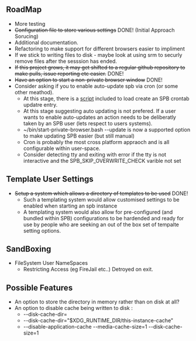 ## RoadMap
  - More testing
  - ~~Configuration file to store various settings~~ DONE! (Initial Approach Sorucing)
  - Additional documentation.
  - Refactoring to make support for different browsers easier to impliment
  - If we stick to writing files to disk - maybe look at using srm to securly remove files after the sesssion has ended.
  - ~~If this project grows, it may get shifted to a regular github repository to make pulls, issue reporting etc easier.~~ DONE!
  - ~~Have an option to start a non-private browser window~~ DONE!
  - Consider asking if you to enable auto-update spb via cron (or some other meathod).
    - At this stage, there is a [script](https://github.com/henri/spb/blob/main/700.spb-add-to-user-crontab.bash) included to load create an SPB crontab updatre entry.
    -  At this stage suggesting auto updating is not prefered. If a user wants to enable auto-updates an action needs to be deliberatly taken by an SPB user (lets respect to users systems).
    - ~/bin/start-private-browser.bash --update is now a supported option to make updating SPB easier (but still manual)
    - Cron is probably the most cross platform appraoch and is all configurable within user-space.
    - Consider detecting tty and exiting with error if the tty is not interactive and the SPB_SKIP_OVERWRITE_CHECK varible not set

## Template User Settings
  - ~~Setup a system which allows a directory of templates to be used~~ DONE!
    - Such a templating system would allow customised settings to be enabled when starting an spb instance
    - A templating system would also allow for pre-configured (and bundled within SPB) configurations to be hardended and ready for use by people who are seeking an out of the box set of tempalte setting options.

## SandBoxing 
  - FileSystem User NameSpaces
     - Restricting Access (eg FireJail etc..) Detroyed on exit.

## Possible Features
  - An option to store the directory in memory rather than on disk at all?
  - An option to disable cache being written to disk :
    -  --disk-cache-dir=
    -  --disk-cache-dir="$XDG_RUNTIME_DIR/this-instance-cache"
    -  --disable-application-cache --media-cache-size=1 --disk-cache-size=1
